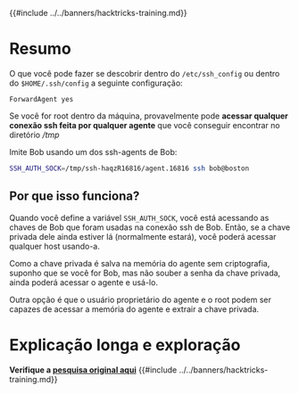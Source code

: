 {{#include ../../banners/hacktricks-training.md}}

# Resumo

O que você pode fazer se descobrir dentro do `/etc/ssh_config` ou dentro do `$HOME/.ssh/config` a seguinte configuração:
```
ForwardAgent yes
```
Se você for root dentro da máquina, provavelmente pode **acessar qualquer conexão ssh feita por qualquer agente** que você conseguir encontrar no diretório _/tmp_

Imite Bob usando um dos ssh-agents de Bob:
```bash
SSH_AUTH_SOCK=/tmp/ssh-haqzR16816/agent.16816 ssh bob@boston
```
## Por que isso funciona?

Quando você define a variável `SSH_AUTH_SOCK`, você está acessando as chaves de Bob que foram usadas na conexão ssh de Bob. Então, se a chave privada dele ainda estiver lá (normalmente estará), você poderá acessar qualquer host usando-a.

Como a chave privada é salva na memória do agente sem criptografia, suponho que se você for Bob, mas não souber a senha da chave privada, ainda poderá acessar o agente e usá-lo.

Outra opção é que o usuário proprietário do agente e o root podem ser capazes de acessar a memória do agente e extrair a chave privada.

# Explicação longa e exploração

**Verifique a [pesquisa original aqui](https://www.clockwork.com/insights/ssh-agent-hijacking/)**
{{#include ../../banners/hacktricks-training.md}}
